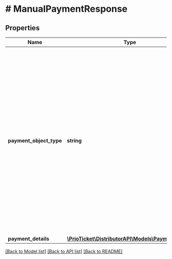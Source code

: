 # # ManualPaymentResponse

## Properties

Name | Type | Description | Notes
------------ | ------------- | ------------- | -------------
**payment_object_type** | **string** | Type of payment.     &lt;details&gt;   &lt;summary&gt;**Payment Object Types**&lt;/summary&gt;  Must be one of the following values:   * &#x60;ADYEN_DROP_IN&#x60; - Adyen Drop-In.   * &#x60;ADYEN_LINK&#x60; - Adyen Payment Link.   * &#x60;ADYEN_TERMINAL&#x60; - Adyen Terminal API.   * &#x60;ADYEN_RECURRING&#x60; - Adyen Recurring Payments.   * &#x60;NGENIUS_HPP&#x60; - N-Genius Hosted Payment Page.   * &#x60;MEWS_BILL&#x60; - Mews Payment.   * &#x60;MANUAL&#x60; - Manual Payment.    &lt;/details&gt;    &gt; Used to aid in serialization, deserialization, and validation. |
**payment_details** | [**\PrioTicket\DistributorAPI\Models\PaymentDetails**](PaymentDetails.md) |  |

[[Back to Model list]](../../README.md#models) [[Back to API list]](../../README.md#endpoints) [[Back to README]](../../README.md)
